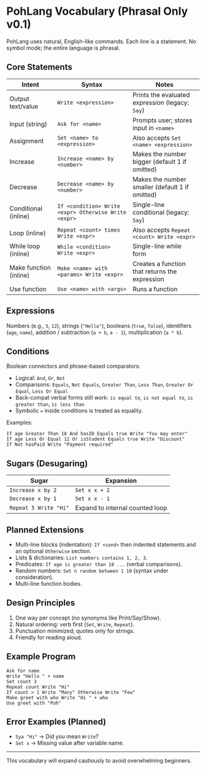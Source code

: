 # PohLang Vocabulary (Phrasal Only v0.1)

PohLang uses natural, English-like commands. Each line is a statement. No symbol mode; the entire language is phrasal.

## Core Statements

| Intent | Syntax | Notes |
|--------|--------|-------|
| Output text/value | `Write <expression>` | Prints the evaluated expression (legacy: `Say`) |
| Input (string) | `Ask for <name>` | Prompts user; stores input in `<name>` |
| Assignment | `Set <name> to <expression>` | Also accepts `Set <name> <expression>` |
| Increase | `Increase <name> by <number>` | Makes the number bigger (default 1 if omitted) |
| Decrease | `Decrease <name> by <number>` | Makes the number smaller (default 1 if omitted) |
| Conditional (inline) | `If <condition> Write <expr> Otherwise Write <expr>` | Single-line conditional (legacy: `Say`) |
| Loop (inline) | `Repeat <count> times Write <expr>` | Also accepts `Repeat <count> Write <expr>` |
| While loop (inline) | `While <condition> Write <expr>` | Single-line while form |
| Make function (inline) | `Make <name> with <params> Write <expr>` | Creates a function that returns the expression |
| Use function | `Use <name> with <args>` | Runs a function |

## Expressions
Numbers (e.g., `5`, `12`), strings (`"Hello"`), booleans (`true`, `false`), identifiers (`age`, `name`), addition / subtraction (`a + b`, `a - 1`), multiplication (`a * b`).

## Conditions
Boolean connectors and phrase-based comparators:
- Logical: `And`, `Or`, `Not`
- Comparisons: `Equals`, `Not Equals`, `Greater Than`, `Less Than`, `Greater Or Equal`, `Less Or Equal`
- Back-compat verbal forms still work: `is equal to`, `is not equal to`, `is greater than`, `is less than`
- Symbolic `=` inside conditions is treated as equality.

Examples:
```
If age Greater Than 18 And hasID Equals true Write "You may enter"
If age Less Or Equal 12 Or isStudent Equals true Write "Discount"
If Not hasPaid Write "Payment required"
```

## Sugars (Desugaring)
| Sugar | Expansion |
|-------|-----------|
| `Increase x by 2` | `Set x x + 2` |
| `Decrease x by 1` | `Set x x - 1` |
| `Repeat 5 Write "Hi"` | Expand to internal counted loop |

## Planned Extensions
- Multi-line blocks (indentation): `If <cond>` then indented statements and an optional `Otherwise` section.
- Lists & dictionaries: `List numbers contains 1, 2, 3`.
- Predicates: `If age is greater than 18 ...` (verbal comparisons).
- Random numbers: `Set n random between 1 10` (syntax under consideration).
- Multi-line function bodies.

## Design Principles
1. One way per concept (no synonyms like Print/Say/Show).
2. Natural ordering: verb first (`Set`, `Write`, `Repeat`).
3. Punctuation minimized; quotes only for strings.
4. Friendly for reading aloud.

## Example Program
```
Ask for name
Write "Hello " + name
Set count 3
Repeat count Write "Hi"
If count > 1 Write "Many" Otherwise Write "Few"
Make greet with who Write "Hi " + who
Use greet with "Poh"
```

## Error Examples (Planned)
- `Sya "Hi"` → Did you mean `Write`?
- `Set x` → Missing value after variable name.

---
This vocabulary will expand cautiously to avoid overwhelming beginners.
